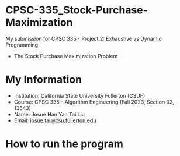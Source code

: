 # CPSC-335_Stock-Purchase-Maximization #

My submission for CPSC 335 - Project 2: Exhaustive vs Dynamic Programming
* The Stock Purchase Maximization Problem

# My Information #

* Institution: California State University Fullerton (CSUF)
* Course: CPSC 335 - Algorithm Engineering (Fall 2023, Section 02, 13543)
* Name: Josue Han Yan Tai Liu
* Email: josue.tai@csu.fullerton.edu

# How to run the program #
